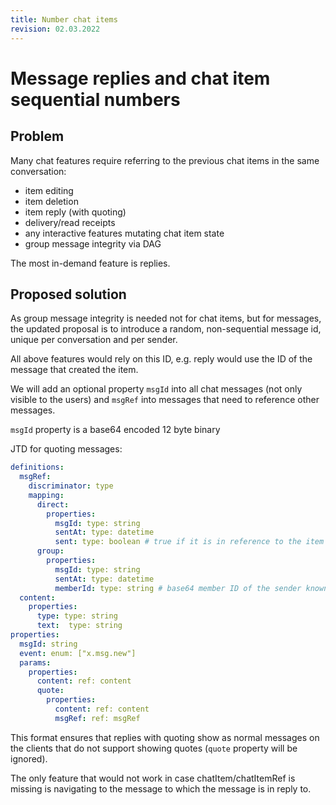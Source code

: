 ```yaml
---
title: Number chat items
revision: 02.03.2022
---
```

# Message replies and chat item sequential numbers

## Problem

Many chat features require referring to the previous chat items in the same conversation:

- item editing
- item deletion
- item reply (with quoting)
- delivery/read receipts
- any interactive features mutating chat item state
- group message integrity via DAG

The most in-demand feature is replies.

## Proposed solution

As group message integrity is needed not for chat items, but for messages, the updated proposal is to introduce a random, non-sequential message id, unique per conversation and per sender.

All above features would rely on this ID, e.g. reply would use the ID of the message that created the item.

We will add an optional property `msgId` into all chat messages (not only visible to the users) and `msgRef` into messages that need to reference other messages.

`msgId` property is a base64 encoded 12 byte binary

JTD for quoting messages:

```yaml
definitions:
  msgRef:
    discriminator: type
    mapping:
      direct:
        properties:
          msgId: type: string
          sentAt: type: datetime
          sent: type: boolean # true if it is in reference to the item that the sender of the message originally sent, false for references to received items
      group:
        properties:
          msgId: type: string
          sentAt: type: datetime
          memberId: type: string # base64 member ID of the sender known to all group members for group chats
  content:
    properties:
      type: type: string
      text:  type: string
properties:
  msgId: string
  event: enum: ["x.msg.new"]
  params:
    properties:
      content: ref: content
      quote:
        properties:
          content: ref: content
          msgRef: ref: msgRef
```

This format ensures that replies with quoting show as normal messages on the clients that do not support showing quotes (`quote` property will be ignored).

The only feature that would not work in case chatItem/chatItemRef is missing is navigating to the message to which the message is in reply to.

